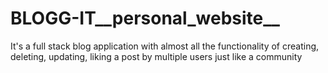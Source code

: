 # BLOGG-IT__personal_website__
It's a full stack blog application with almost all the functionality of creating, deleting, updating, liking a post by multiple users just like a community
